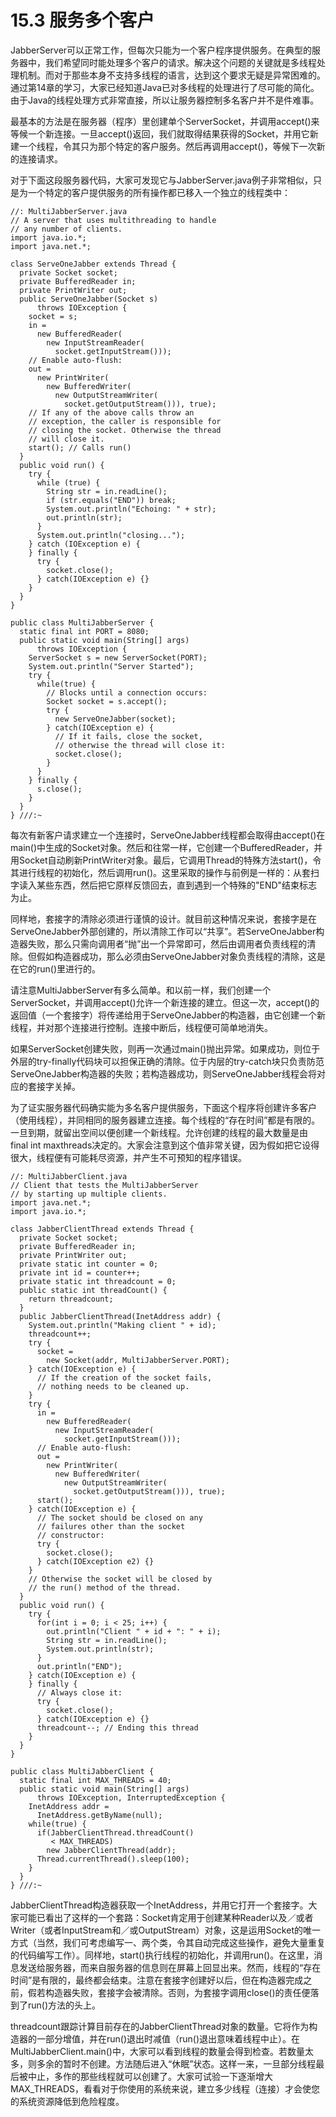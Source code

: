 # 15.3 服务多个客户


JabberServer可以正常工作，但每次只能为一个客户程序提供服务。在典型的服务器中，我们希望同时能处理多个客户的请求。解决这个问题的关键就是多线程处理机制。而对于那些本身不支持多线程的语言，达到这个要求无疑是异常困难的。通过第14章的学习，大家已经知道Java已对多线程的处理进行了尽可能的简化。由于Java的线程处理方式非常直接，所以让服务器控制多名客户并不是件难事。

最基本的方法是在服务器（程序）里创建单个ServerSocket，并调用accept()来等候一个新连接。一旦accept()返回，我们就取得结果获得的Socket，并用它新建一个线程，令其只为那个特定的客户服务。然后再调用accept()，等候下一次新的连接请求。

对于下面这段服务器代码，大家可发现它与JabberServer.java例子非常相似，只是为一个特定的客户提供服务的所有操作都已移入一个独立的线程类中：

```
//: MultiJabberServer.java
// A server that uses multithreading to handle 
// any number of clients.
import java.io.*;
import java.net.*;

class ServeOneJabber extends Thread {
  private Socket socket;
  private BufferedReader in;
  private PrintWriter out;
  public ServeOneJabber(Socket s) 
      throws IOException {
    socket = s;
    in = 
      new BufferedReader(
        new InputStreamReader(
          socket.getInputStream()));
    // Enable auto-flush:
    out = 
      new PrintWriter(
        new BufferedWriter(
          new OutputStreamWriter(
            socket.getOutputStream())), true);
    // If any of the above calls throw an 
    // exception, the caller is responsible for
    // closing the socket. Otherwise the thread
    // will close it.
    start(); // Calls run()
  }
  public void run() {
    try {
      while (true) {  
        String str = in.readLine();
        if (str.equals("END")) break;
        System.out.println("Echoing: " + str);
        out.println(str);
      }
      System.out.println("closing...");
    } catch (IOException e) {
    } finally {
      try {
        socket.close();
      } catch(IOException e) {}
    }
  }
}

public class MultiJabberServer {  
  static final int PORT = 8080;
  public static void main(String[] args)
      throws IOException {
    ServerSocket s = new ServerSocket(PORT);
    System.out.println("Server Started");
    try {
      while(true) {
        // Blocks until a connection occurs:
        Socket socket = s.accept();
        try {
          new ServeOneJabber(socket);
        } catch(IOException e) {
          // If it fails, close the socket,
          // otherwise the thread will close it:
          socket.close();
        }
      }
    } finally {
      s.close();
    }
  } 
} ///:~
```

每次有新客户请求建立一个连接时，ServeOneJabber线程都会取得由accept()在main()中生成的Socket对象。然后和往常一样，它创建一个BufferedReader，并用Socket自动刷新PrintWriter对象。最后，它调用Thread的特殊方法start()，令其进行线程的初始化，然后调用run()。这里采取的操作与前例是一样的：从套扫字读入某些东西，然后把它原样反馈回去，直到遇到一个特殊的"END"结束标志为止。

同样地，套接字的清除必须进行谨慎的设计。就目前这种情况来说，套接字是在ServeOneJabber外部创建的，所以清除工作可以“共享”。若ServeOneJabber构造器失败，那么只需向调用者“抛”出一个异常即可，然后由调用者负责线程的清除。但假如构造器成功，那么必须由ServeOneJabber对象负责线程的清除，这是在它的run()里进行的。

请注意MultiJabberServer有多么简单。和以前一样，我们创建一个ServerSocket，并调用accept()允许一个新连接的建立。但这一次，accept()的返回值（一个套接字）将传递给用于ServeOneJabber的构造器，由它创建一个新线程，并对那个连接进行控制。连接中断后，线程便可简单地消失。

如果ServerSocket创建失败，则再一次通过main()抛出异常。如果成功，则位于外层的try-finally代码块可以担保正确的清除。位于内层的try-catch块只负责防范ServeOneJabber构造器的失败；若构造器成功，则ServeOneJabber线程会将对应的套接字关掉。

为了证实服务器代码确实能为多名客户提供服务，下面这个程序将创建许多客户（使用线程），并同相同的服务器建立连接。每个线程的“存在时间”都是有限的。一旦到期，就留出空间以便创建一个新线程。允许创建的线程的最大数量是由final int maxthreads决定的。大家会注意到这个值非常关键，因为假如把它设得很大，线程便有可能耗尽资源，并产生不可预知的程序错误。

```
//: MultiJabberClient.java
// Client that tests the MultiJabberServer
// by starting up multiple clients.
import java.net.*;
import java.io.*;

class JabberClientThread extends Thread {
  private Socket socket;
  private BufferedReader in;
  private PrintWriter out;
  private static int counter = 0;
  private int id = counter++;
  private static int threadcount = 0;
  public static int threadCount() { 
    return threadcount; 
  }
  public JabberClientThread(InetAddress addr) {
    System.out.println("Making client " + id);
    threadcount++;
    try {
      socket = 
        new Socket(addr, MultiJabberServer.PORT);
    } catch(IOException e) {
      // If the creation of the socket fails, 
      // nothing needs to be cleaned up.
    }
    try {    
      in = 
        new BufferedReader(
          new InputStreamReader(
            socket.getInputStream()));
      // Enable auto-flush:
      out = 
        new PrintWriter(
          new BufferedWriter(
            new OutputStreamWriter(
              socket.getOutputStream())), true);
      start();
    } catch(IOException e) {
      // The socket should be closed on any 
      // failures other than the socket 
      // constructor:
      try {
        socket.close();
      } catch(IOException e2) {}
    }
    // Otherwise the socket will be closed by
    // the run() method of the thread.
  }
  public void run() {
    try {
      for(int i = 0; i < 25; i++) {
        out.println("Client " + id + ": " + i);
        String str = in.readLine();
        System.out.println(str);
      }
      out.println("END");
    } catch(IOException e) {
    } finally {
      // Always close it:
      try {
        socket.close();
      } catch(IOException e) {}
      threadcount--; // Ending this thread
    }
  }
}

public class MultiJabberClient {
  static final int MAX_THREADS = 40;
  public static void main(String[] args) 
      throws IOException, InterruptedException {
    InetAddress addr = 
      InetAddress.getByName(null);
    while(true) {
      if(JabberClientThread.threadCount() 
         < MAX_THREADS)
        new JabberClientThread(addr);
      Thread.currentThread().sleep(100);
    }
  }
} ///:~
```

JabberClientThread构造器获取一个InetAddress，并用它打开一个套接字。大家可能已看出了这样的一个套路：Socket肯定用于创建某种Reader以及／或者Writer（或者InputStream和／或OutputStream）对象，这是运用Socket的唯一方式（当然，我们可考虑编写一、两个类，令其自动完成这些操作，避免大量重复的代码编写工作）。同样地，start()执行线程的初始化，并调用run()。在这里，消息发送给服务器，而来自服务器的信息则在屏幕上回显出来。然而，线程的“存在时间”是有限的，最终都会结束。注意在套接字创建好以后，但在构造器完成之前，假若构造器失败，套接字会被清除。否则，为套接字调用close()的责任便落到了run()方法的头上。

threadcount跟踪计算目前存在的JabberClientThread对象的数量。它将作为构造器的一部分增值，并在run()退出时减值（run()退出意味着线程中止）。在MultiJabberClient.main()中，大家可以看到线程的数量会得到检查。若数量太多，则多余的暂时不创建。方法随后进入“休眠”状态。这样一来，一旦部分线程最后被中止，多作的那些线程就可以创建了。大家可试验一下逐渐增大MAX_THREADS，看看对于你使用的系统来说，建立多少线程（连接）才会使您的系统资源降低到危险程度。
